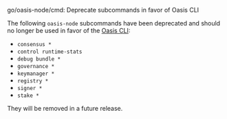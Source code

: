 go/oasis-node/cmd: Deprecate subcommands in favor of Oasis CLI

The following `oasis-node` subcommands have been deprecated and should no
longer be used in favor of the [Oasis CLI]:

- `consensus *`
- `control runtime-stats`
- `debug bundle *`
- `governance *`
- `keymanager *`
- `registry *`
- `signer *`
- `stake *`

They will be removed in a future release.

[Oasis CLI]: https://docs.oasis.io/general/manage-tokens/cli/
